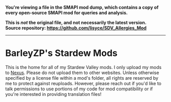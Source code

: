**You're viewing a file in the SMAPI mod dump, which contains a copy of every open-source SMAPI mod
for queries and analysis.**

**This is _not_ the original file, and not necessarily the latest version.**  
**Source repository: https://github.com/lisyce/SDV_Allergies_Mod**

----

# BarleyZP's Stardew Mods

This is the home for all of my Stardew Valley mods. I only upload my mods to [Nexus](https://next.nexusmods.com/profile/BarleyZP/about-me). Please do not upload them to other websites. Unless otherwise specified by a license file within a mod's folder, all rights are reserved by me to protect against reuploads. However, please reach out if you'd like to talk permissions to use portions of my code for mod compatibility or if you're interested in providing translation files! 